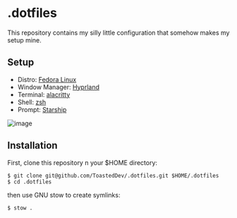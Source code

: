 # .dotfiles

This repository contains my silly little configuration that somehow makes my setup mine.

## Setup

- Distro: [Fedora Linux](https://fedoraproject.org)
- Window Manager: [Hyprland](https://hyprland.org)
- Terminal: [alacritty](https://github.com/alacritty/alacritty)
- Shell: [zsh](https://zsh.org)
- Prompt: [Starship](https://starship.rs)

![image](https://github.com/ToastedDev/.dotfiles/assets/50563138/4c4651de-d08d-48a2-b166-f221bf432344)

## Installation

First, clone this repository n your $HOME directory:

```
$ git clone git@github.com/ToastedDev/.dotfiles.git $HOME/.dotfiles
$ cd .dotfiles
```

then use GNU stow to create symlinks:

```
$ stow .
```
